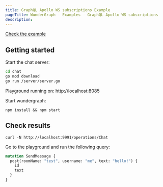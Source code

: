 ```yaml
---
title: GraphQL Apollo WS subscriptions Example
pageTitle: WunderGraph - Examples - GraphQL Apollo WS subscriptions
description:
---
```


[Check the example](https://github.com/wundergraph/wundergraph/tree/main/examples/graphql-apollo-subscripptions)

## Getting started

Start the chat server:

```bash
cd chat
go mod download
go run /server/server.go
```

Playground running on: http://localhost:8085

Start wundergraph:

```shell
npm install && npm start
```

## Check results

```shell
curl -N http://localhost:9991/operations/Chat
```

Go to the playground and run the following query:

```graphql
mutation SendMessage {
  post(roomName: "test", username: "me", text: "hello!") {
    id
    text
  }
}
```
